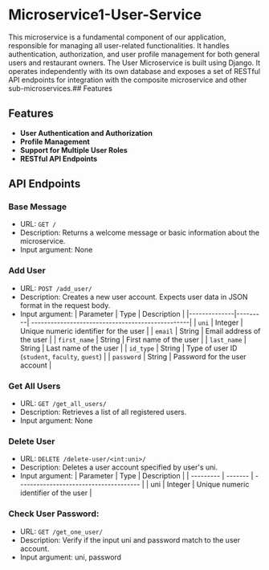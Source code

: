 # Microservice1-User-Service

This microservice is a fundamental component of our application, responsible for managing all user-related functionalities. It handles authentication, authorization, and user profile management for both general users and restaurant owners. The User Microservice is built using Django. It operates independently with its own database and exposes a set of RESTful API endpoints for integration with the composite microservice and other sub-microservices.## Features

## Features
- **User Authentication and Authorization**
- **Profile Management**
- **Support for Multiple User Roles**
- **RESTful API Endpoints**

## API Endpoints

### Base Message
- URL: ```GET /```
- Description: Returns a welcome message or basic information about the microservice.
- Input argument: None
  
### Add User
- URL: ```POST /add_user/```
- Description: Creates a new user account. Expects user data in JSON format in the request body.
- Input argument:
  | Parameter    | Type    |  Description                                     |
  |--------------|---------| -------------------------------------------------|
  | `uni`        | Integer | Unique numeric identifier for the user          |
  | `email`      | String  | Email address of the user                       |
  | `first_name` | String  | First name of the user                          |
  | `last_name`  | String  | Last name of the user                           |
  | `id_type`    | String  | Type of user ID (`student`, `faculty`, `guest`) |
  | `password`   | String  | Password for the user account                   |

  
### Get All Users
- URL: ```GET /get_all_users/```
- Description: Retrieves a list of all registered users.
- Input argument: None
  
### Delete User
- URL: ```DELETE /delete-user/<int:uni>/```
- Description: Deletes a user account specified by user's uni.
- Input argument:
  | Parameter | Type    |  Description                            |
  | --------- | ------- |  -------------------------------------- |
  | uni       | Integer |  Unique numeric identifier of the user  |


### Check User Password:
- URL: ```GET /get_one_user/```
- Description: Verify if the input uni and password match to the user account.
- Input argument: uni, password
  
